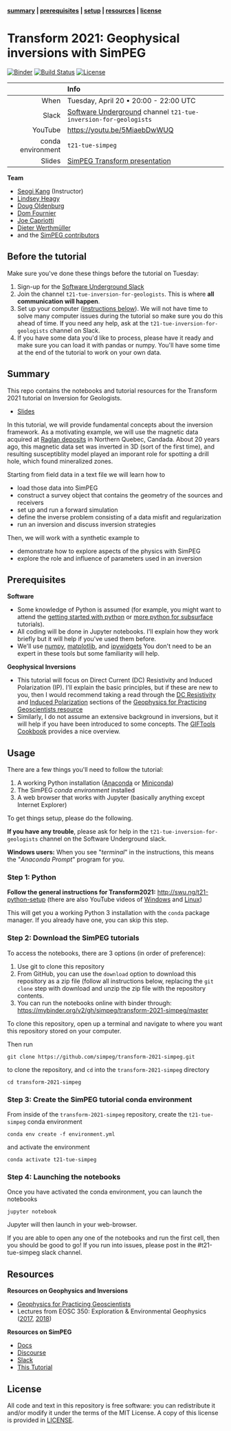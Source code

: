 **[summary](#summary) | [prerequisites](#prerequisites) | [setup](#setup) | [resources](#resources) | [license](#license)**

# Transform 2021: Geophysical inversions with SimPEG

[![Binder](https://mybinder.org/badge_logo.svg)](https://mybinder.org/v2/gh/simpeg/transform-2021-simpeg/HEAD)
[![Build Status](https://travis-ci.org/simpeg/transform-2021-simpeg.svg?branch=master)](https://travis-ci.org/simpeg/transform-2021-simpeg)
[![License](https://img.shields.io/github/license/simpeg/transform-2021-simpeg.svg)](https://github.com/simpeg/transform-2021-simpeg/blob/master/LICENSE)

|         | Info |
|--------:|:-----|
| When    | Tuesday, April 20 • 20:00 - 22:00 UTC |
| Slack   | [Software Underground](https://softwareunderground.org/) channel `t21-tue-inversion-for-geologists` |
| YouTube | https://youtu.be/5MiaebDwWUQ |
| conda environment  | `t21-tue-simpeg` |
| Slides  | [SimPEG Transform presentation](XXX) |

**Team**
- [Seogi Kang](https://github.com/sgkang) (Instructor)
- [Lindsey Heagy](http://github.com/lheagy) 
- [Doug Oldenburg](http://github.com/dougoldenburg)
- [Dom Fournier](https://github.com/fourndo)
- [Joe Capriotti](https://github.com/jcapriot)
- [Dieter Werthmüller](http://github.com/prisae)
- and the [SimPEG contributors](https://github.com/simpeg/simpeg/graphs/contributors)

## Before the tutorial

Make sure you've done these things before the tutorial on Tuesday:

1. Sign-up for the [Software Underground Slack](https://softwareunderground.org/slack)
1. Join the channel `t21-tue-inversion-for-geologists`. This is where **all communication will happen**.
1. Set up your computer ([instructions below](#usage)). We will not have time to
   solve many computer issues during the tutorial so make sure you do this
   ahead of time. If you need any help, ask at the `t21-tue-inversion-for-geologists` channel on
   Slack.
1. If you have some data you'd like to process, please have it ready and make
   sure you can load it with pandas or numpy. You'll have some time at the end
   of the tutorial to work on your own data.

## Summary

This repo contains the notebooks and tutorial resources for the Transform 2021 tutorial on Inversion for Geologists. 

- [Slides](XXX)

In this tutorial, we will provide fundamental concepts about the inversion framework. As a motivating example, 
we will use the magnetic data acquired at [Raglan deposits](https://en.wikipedia.org/wiki/Raglan_Mine) in Northern Quebec, Candada. 
About 20 years ago, this magnetic data set was inverted in 3D (sort of the first time), and resulting susceptiblity model 
played an imporant role for spotting a drill hole, which found mineralized zones. 


Starting from field data in a text file we will learn how to
- load those data into SimPEG
- construct a survey object that contains the geometry of the sources and receivers
- set up and run a forward simulation
- define the inverse problem consisting of a data misfit and regularization
- run an inversion and discuss inversion strategies

Then, we will work with a synthetic example to
- demonstrate how to explore aspects of the physics with SimPEG
- explore the role and influence of parameters used in an inversion

## Prerequisites

**Software**

* Some knowledge of Python is assumed (for example, you might want to attend the
  [getting started with python](https://transform2021.sched.com/event/c7Jm/getting-started-with-python) or
  [more python for subsurface](https://transform2021.sched.com/event/c7Jn/more-python-for-subsurface) tutorials).
* All coding will be done in Jupyter notebooks. I'll explain how they work
  briefly but it will help if you've used them before.
* We'll use [numpy](https://numpy.org/), [matplotlib](https://matplotlib.org/), and
  [ipywidgets](https://ipywidgets.readthedocs.io/)
  You don't need to be an expert in these tools but some familiarity will help.

**Geophysical Inversions**

* This tutorial will focus on Direct Current (DC) Resistivity and Induced Polarization (IP).
  I'll explain the basic principles, but if these are new to you, then I would recommend
  taking a read through the [DC Resistivity](https://gpg.geosci.xyz/content/DC_resistivity/index.html)
  and [Induced Polarization](https://gpg.geosci.xyz/content/induced_polarization/index.html) sections
  of the [Geophysics for Practicing Geoscientists resource](https://gpg.geosci.xyz/index.html)
* Similarly, I do not assume an extensive background in inversions, but it will help if you have been
  introduced to some concepts. The [GIFTools Cookbook](https://giftoolscookbook.readthedocs.io/en/latest/content/fundamentals/index.html)
  provides a nice overview.

## Usage

There are a few things you'll need to follow the tutorial:

1. A working Python installation ([Anaconda](https://www.anaconda.com/products/individual) or [Miniconda](https://docs.conda.io/en/latest/miniconda.html))
2. The SimPEG *conda environment* installed
3. A web browser that works with Jupyter
   (basically anything except Internet Explorer)

To get things setup, please do the following.

**If you have any trouble**, please ask for help in the
`t21-tue-inversion-for-geologists` channel on the Software Underground slack.

**Windows users:** When you see "*terminal*" in the instructions,
this means the "*Anaconda Prompt*" program for you.

### Step 1: Python

**Follow the general instructions for Transform2021:** http://swu.ng/t21-python-setup
(there are also YouTube videos of [Windows](https://youtu.be/FdatS_NKVrM)
and [Linux](https://youtu.be/3ncwbHyZeAg))

This will get you a working Python 3 installation with the `conda` package
manager. If you already have one, you can skip this step.

### Step 2: Download the SimPEG tutorials

To access the notebooks, there are 3 options (in order of preference):
1. Use git to clone this repository
2. From GitHub, you can use the `download` option to download this repository as a zip file (follow all instructions below, replacing the `git clone` step with download and unzip the zip file with the repository contents.
3. You can run the notebooks online with binder through: https://mybinder.org/v2/gh/simpeg/transform-2021-simpeg/master

To clone this repository, open up a terminal and navigate to where you want this repository stored on your computer.

Then run
```
git clone https://github.com/simpeg/transform-2021-simpeg.git
```
to clone the repository, and `cd` into the `transform-2021-simpeg` directory
```
cd transform-2021-simpeg
```

### Step 3: Create the SimPEG tutorial conda environment

From inside of the `transform-2021-simpeg` repository, create the `t21-tue-simpeg` conda environment
```
conda env create -f environment.yml
```
and activate the environment
```
conda activate t21-tue-simpeg
```

### Step 4: Launching the notebooks

Once you have activated the conda environment, you can launch the notebooks
```
jupyter notebook
```
Jupyter will then launch in your web-browser.

If you are able to open any one of the notebooks and run the first cell, then you should be good to go!
If you run into issues, please post in the #t21-tue-simpeg slack channel.

## Resources

**Resources on Geophysics and Inversions**
- [Geophysics for Practicing Geoscientists](https://gpg.geosci.xyz/)
- Lectures from EOSC 350: Exploration & Environmental Geophysics ([2017](https://www.youtube.com/watch?v=C1U2okdfMbU&list=PLd9tNwsUm9jOhbLqjhjDW6ASqwRJtHTb5), [2018](https://www.youtube.com/watch?v=7kFPNooixyw&list=PLd9tNwsUm9jPrWrpdg1JHLieKrzK5w8_-))

**Resources on SimPEG**
- [Docs](http://docs.simpeg.xyz/)
- [Discourse](http://simpeg.discourse.group/)
- [Slack](http://slack.simpeg.xyz/)
- [This Tutorial](https://github.com/simpeg/transform-2021-tutorial/)


## License

All code and text in this repository is free software: you can redistribute it and/or
modify it under the terms of the MIT License.
A copy of this license is provided in [LICENSE](LICENSE).

